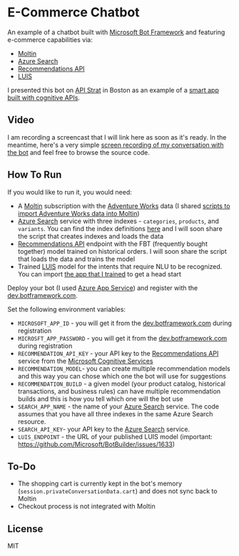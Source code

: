 # E-Commerce Chatbot

An example of a chatbot built with [Microsoft Bot Framework](https://dev.botframework.com/) and featuring e-commerce capabilities via:
* [Moltin](https://moltin.com)
* [Azure Search](https://azure.microsoft.com/en-us/services/search)
* [Recommendations API](https://www.microsoft.com/cognitive-services/en-us/recommendations-api)
* [LUIS](https://www.microsoft.com/cognitive-services/en-us/language-understanding-intelligent-service-luis)

I presented this bot on [API Strat](http://boston2016.apistrat.com/) in Boston as an example of a [smart app built with cognitive APIs](http://boston2016.apistrat.com/speakers/pavel-veller).

## Video

I am recording a screencast that I will link here as soon as it's ready. In the meantime, here's a very simple [screen recording of my conversation with the bot](https://www.dropbox.com/s/hzrgzeivroe2n91/conversation.mov?dl=0) and feel free to browse the source code.

## How To Run

If you would like to run it, you would need:
* A [Moltin](https://moltin.com) subscription with the [Adventure Works](https://msftdbprodsamples.codeplex.com/releases/view/125550) data (I shared [scripts to import Adventure Works data into Moltin](https://github.com/pveller/adventureworks-moltin))
* [Azure Search](https://azure.microsoft.com/en-us/services/search) service with three indexes - `categories`, `products`, and `variants`. You can find the index definitions [here](/indexes) and I will soon share the script that creates indexes and loads the data
* [Recommendations API](https://www.microsoft.com/cognitive-services/en-us/recommendations-api) endpoint with the FBT (frequently bought together) model trained on historical orders. I will soon share the script that loads the data and trains the model
* Trained [LUIS](https://www.microsoft.com/cognitive-services/en-us/language-understanding-intelligent-service-luis) model for the intents that require NLU to be recognized. You can import [the app that I trained](/luis) to get a head start

Deploy your bot (I used [Azure App Service](https://azure.microsoft.com/en-us/services/app-service/)) and register with the [dev.botframework.com](https://dev.botframework.com/).

Set the following environment variables:
* `MICROSOFT_APP_ID` - you will get it from the [dev.botframework.com](https://dev.botframework.com/) during registration
* `MICROSFT_APP_PASSWORD` - you will get it from the [dev.botframework.com](https://dev.botframework.com/) during registration
* `RECOMMENDATION_API_KEY` - your API key to the [Recommendations API](https://www.microsoft.com/cognitive-services/en-us/recommendations-api) service from the [Microsoft Cognitive Services](https://www.microsoft.com/cognitive-services/)
* `RECOMMENDATION_MODEL`- you can create multiple recommendation models and this way you can chose which one the bot will use for suggestions
* `RECOMMENDATION_BUILD` - a given model (your product catalog, historical transactions, and business rules) can have multiple recommendation builds and this is how you tell which one will the bot use
* `SEARCH_APP_NAME` - the name of your [Azure Search](https://azure.microsoft.com/en-us/services/search) service. The code assumes that you have all three indexes in the same Azure Search resource.
* `SEARCH_API_KEY`- your API key to the [Azure Search](https://azure.microsoft.com/en-us/services/search) service.
* `LUIS_ENDPOINT` - the URL of your published LUIS model (important: https://github.com/Microsoft/BotBuilder/issues/1633)

## To-Do

* The shopping cart is currently kept in the bot's memory (`session.privateConversationData.cart`) and does not sync back to Moltin
* Checkout process is not integrated with Moltin

## License

MIT
